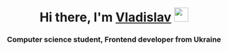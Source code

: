 <h1 align="center">Hi there, I'm <a href="https://t.me/bober112" target="_blank">Vladislav</a> 
<img src="https://github.com/blackcater/blackcater/raw/main/images/Hi.gif" height="32"/></h1>
<h3 align="center">Computer science student, Frontend developer from Ukraine</h3>
